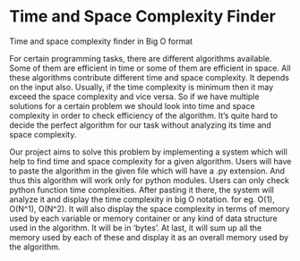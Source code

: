 # Time and Space Complexity Finder
Time and space complexity finder in Big O format

For certain programming tasks, there are different algorithms available. Some of them are efficient in time or some of them are efficient in space. All these algorithms contribute different time and space complexity. It depends on the input also. Usually, if the time complexity is minimum then it may exceed the space complexity and vice versa. So if we have multiple solutions for a certain problem we should look into time and space complexity in order to check efficiency of the algorithm. It’s quite hard to decide the perfect algorithm for our task without analyzing its time and space complexity.

Our project aims to solve this problem by implementing a system which will help to find time and space complexity for a given algorithm. Users will have to paste the algorithm in the given file which will have a .py extension. And thus this algorithm will work only for python modules. Users can only check python function time complexities. After pasting it there, the system will analyze it and display the time complexity in big O notation. for eg. O(1), O(N^1), O(N^2). It will also display the space complexity in terms of memory used by each variable or memory container or any kind of data structure used in the algorithm. It will be in ‘bytes’. At last, it will sum up all the memory used by each of these and display it as an overall memory used by the algorithm. 
